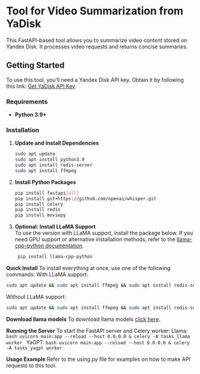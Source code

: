 # Tool for Video Summarization from YaDisk

This FastAPI-based tool allows you to summarize video content stored on Yandex Disk. It processes video requests and returns concise summaries.

## Getting Started

To use this tool, you’ll need a Yandex Disk API key. Obtain it by following this link: [Get YaDisk API Key](https://oauth.yandex.ru/authorize?response_type=token&client_id=eebf0e9b08e8464a83ba35ae5c746cf5)

### Requirements
- **Python 3.9+**

### Installation

1. **Update and Install Dependencies**
    ```bash
   sudo apt update
   sudo apt install python3.9
   sudo apt install redis-server
   sudo apt install ffmpeg
    ```
2. **Install Python Packages**
    ```bash
    pip install fastapi[all]
    pip install git+https://github.com/openai/whisper.git
    pip install celery
    pip install redis
    pip install moviepy
    ```
3. **Optional: Install LLaMA Support**    
    To use the version with LLaMA support, install the package below. If you need GPU support or alternative installation methods, refer to the [llama-cpp-python documentation](https://github.com/abetlen/llama-cpp-python).
   ```bash
    pip install llama-cpp-python
    ```
**Quick Install**
    To install everything at once, use one of the following commands:
With LLaMA support:
```bash
sudo apt update && sudo apt install ffmpeg && sudo apt install redis-server && pip install fastapi[all] git+https://github.com/openai/whisper.git celery redis moviepy llama-cpp-python
 ```
Without LLaMA support:
```bash
sudo apt update && sudo apt install ffmpeg && sudo apt install redis-server && pip install fastapi[all] git+https://github.com/openai/whisper.git celery redis moviepy
```

**Download llama models**
To download llama models [click here](https://huggingface.co/Apeellsin4ik/saiga_on_llama3).

**Running the Server**
    To start the FastAPI server and Celery worker:
    Llama:
    ```bash
        uvicorn main:app --reload --host 0.0.0.0 & celery -A tasks_llama worker
     ```
    YaGPT:
    ```bash
        uvicorn main:app --reload --host 0.0.0.0 & celery -A tasks_yagpt worker
     ```

**Usage Example**
    Refer to the using.py file for examples on how to make API requests to this tool.

